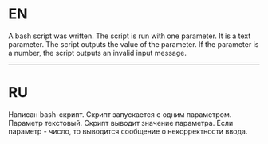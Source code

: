 # EN

A bash script was written. The script is run with one parameter. It is a text parameter.
The script outputs the value of the parameter.
If the parameter is a number, the script outputs an invalid input message.

-----
# RU

Написан bash-скрипт. Скрипт запускается с одним параметром. Параметр текстовый.
Скрипт выводит значение параметра.
Если параметр - число, то выводится сообщение о некорректности ввода.
